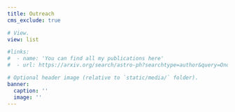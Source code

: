 ```yaml
---
title: Outreach
cms_exclude: true

# View.
view: list

#links: 
#  - name: 'You can find all my publications here' 
#  - url: https://arxiv.org/search/astro-ph?searchtype=author&query=Ondaro-Mallea,+L

# Optional header image (relative to `static/media/` folder).
banner:
  caption: ''
  image: ''
---
```

